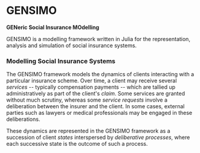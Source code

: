 GENSIMO
=======

**GENeric Social Insurance MOdelling**

GENSIMO is a modelling framework written in Julia for the representation, analysis and simulation of social insurance systems.

### Modelling Social Insurance Systems ###

The GENSIMO framework models the dynamics of clients interacting with a particular insurance scheme. Over time, a client may receive several *services* -- typically compensation payments -- which are tallied up administratively as part of the client's *claim*. Some services are granted without much scrutiny, whereas some *service requests* involve a deliberation between the insurer and the client. In some cases, external parties such as lawyers or medical professionals may be engaged in these deliberations.

These dynamics are represented in the GENSIMO framework as a succession of client *states* interspersed by *deliberative processes*, where each successive state is the outcome of such a process. 





